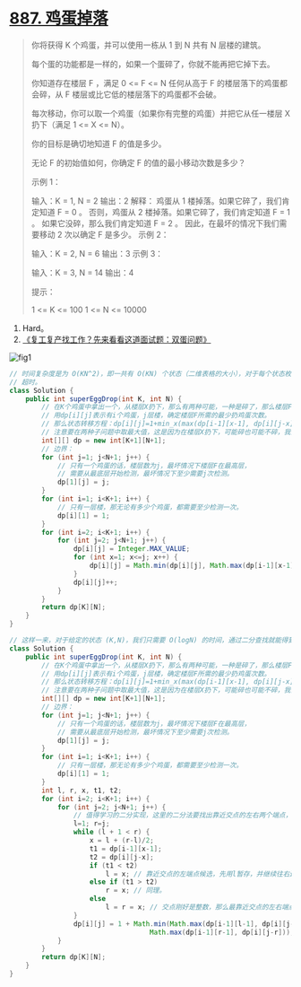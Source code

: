 # [887. 鸡蛋掉落](https://leetcode-cn.com/problems/super-egg-drop/)

> 你将获得 K 个鸡蛋，并可以使用一栋从 1 到 N  共有 N 层楼的建筑。
>
> 每个蛋的功能都是一样的，如果一个蛋碎了，你就不能再把它掉下去。
>
> 你知道存在楼层 F ，满足 0 <= F <= N 任何从高于 F 的楼层落下的鸡蛋都会碎，从 F 楼层或比它低的楼层落下的鸡蛋都不会破。
>
> 每次移动，你可以取一个鸡蛋（如果你有完整的鸡蛋）并把它从任一楼层 X 扔下（满足 1 <= X <= N）。
>
> 你的目标是确切地知道 F 的值是多少。
>
> 无论 F 的初始值如何，你确定 F 的值的最小移动次数是多少？
>
> 示例 1：
>
> 输入：K = 1, N = 2
> 输出：2
> 解释：
> 鸡蛋从 1 楼掉落。如果它碎了，我们肯定知道 F = 0 。
> 否则，鸡蛋从 2 楼掉落。如果它碎了，我们肯定知道 F = 1 。
> 如果它没碎，那么我们肯定知道 F = 2 。
> 因此，在最坏的情况下我们需要移动 2 次以确定 F 是多少。
> 示例 2：
>
> 输入：K = 2, N = 6
> 输出：3
> 示例 3：
>
> 输入：K = 3, N = 14
> 输出：4
>
>
> 提示：
>
> 1 <= K <= 100
> 1 <= N <= 10000
>

1. Hard。
2. [《复工复产找工作？先来看看这道面试题：双蛋问题》](https://www.bilibili.com/video/BV1KE41137PK?from=search&seid=17973611971894816621)

![fig1](https://assets.leetcode-cn.com/solution-static/887_fig1.jpg)

```java
// 时间复杂度是为 O(KN^2)，即一共有 O(KN) 个状态（二维表格的大小），对于每个状态枚举扔鸡蛋的楼层 X，需要 O(N) 的时间。
// 超时。
class Solution {
    public int superEggDrop(int K, int N) {
        // 在K个鸡蛋中拿出一个，从楼层X扔下，那么有两种可能，一种是碎了，那么楼层F就在[1, X)共X-1层楼中，另一种是没碎，那么楼层F就在[X, N]共N-X+1层楼中，而楼层X已经测试了，所以只需要测试往上N-X层楼，且鸡蛋没碎，还可以继续使用。
        // 用dp[i][j]表示有i个鸡蛋，j层楼，确定楼层F所需的最少扔鸡蛋次数。
        // 那么状态转移方程：dp[i][j]=1+min_x(max(dp[i-1][x-1], dp[i][j-x]))，
        // 注意要在两种子问题中取最大值，这是因为在楼层X扔下，可能碎也可能不碎，我们必须保证最坏情况下，保证能够检测出楼层F的扔鸡蛋次数。然后，取最小值，看在哪个楼层扔鸡蛋，可以用最少的扔鸡蛋次数确定楼层F。
        int[][] dp = new int[K+1][N+1];
        // 边界：
        for (int j=1; j<N+1; j++) {
            // 只有一个鸡蛋的话，楼层数为j，最坏情况下楼层F在最高层，
            // 需要从最底层开始检测，最坏情况下至少需要j次检测。
            dp[1][j] = j;
        }
        for (int i=1; i<K+1; i++) {
            // 只有一层楼，那无论有多少个鸡蛋，都需要至少检测一次。
            dp[i][1] = 1;
        }
        for (int i=2; i<K+1; i++) {
            for (int j=2; j<N+1; j++) {
                dp[i][j] = Integer.MAX_VALUE;
                for (int x=1; x<=j; x++) {
                    dp[i][j] = Math.min(dp[i][j], Math.max(dp[i-1][x-1], dp[i][j-x]));
                }
                dp[i][j]++;
            }
        }
        return dp[K][N];
    }
}
```

```java
// 这样一来，对于给定的状态 (K,N)，我们只需要 O(logN) 的时间，通过二分查找就能得到最优的那个 X，因此时间复杂度从 O(KN^2)  降低至 O(KNlogN)，可以通过本题。
class Solution {
    public int superEggDrop(int K, int N) {
        // 在K个鸡蛋中拿出一个，从楼层X扔下，那么有两种可能，一种是碎了，那么楼层F就在[1, X)共X-1层楼中，另一种是没碎，那么楼层F就在[X, N]共N-X+1层楼中，而楼层X已经测试了，所以只需要测试往上N-X层楼，且鸡蛋没碎，还可以继续使用。
        // 用dp[i][j]表示有i个鸡蛋，j层楼，确定楼层F所需的最少扔鸡蛋次数。
        // 那么状态转移方程：dp[i][j]=1+min_x(max(dp[i-1][x-1], dp[i][j-x]))，
        // 注意要在两种子问题中取最大值，这是因为在楼层X扔下，可能碎也可能不碎，我们必须保证最坏情况下，保证能够检测出楼层F的扔鸡蛋次数。然后，取最小值，看在哪个楼层扔鸡蛋，可以用最少的扔鸡蛋次数确定楼层F。
        int[][] dp = new int[K+1][N+1];
        // 边界：
        for (int j=1; j<N+1; j++) {
            // 只有一个鸡蛋的话，楼层数为j，最坏情况下楼层F在最高层，
            // 需要从最底层开始检测，最坏情况下至少需要j次检测。
            dp[1][j] = j;
        }
        for (int i=1; i<K+1; i++) {
            // 只有一层楼，那无论有多少个鸡蛋，都需要至少检测一次。
            dp[i][1] = 1;
        }
        int l, r, x, t1, t2;
        for (int i=2; i<K+1; i++) {
            for (int j=2; j<N+1; j++) {
                // 值得学习的二分实现，这里的二分法要找出靠近交点的左右两个端点，最终存放在l和r中。
                l=1; r=j;
                while (l + 1 < r) {
                    x = l + (r-l)/2;
                    t1 = dp[i-1][x-1];
                    t2 = dp[i][j-x];
                    if (t1 < t2)
                        l = x; // 靠近交点的左端点候选，先用l暂存，并继续往右边找，试图找到一个更靠近交点的左端点。
                    else if (t1 > t2)
                        r = x; // 同理。
                    else
                        l = r = x; // 交点刚好是整数，那么最靠近交点的左右端点就是交点本身了。
                }
                dp[i][j] = 1 + Math.min(Math.max(dp[i-1][l-1], dp[i][j-l]),
                                   Math.max(dp[i-1][r-1], dp[i][j-r]));
            }
        }
        return dp[K][N];
    }
}
```

